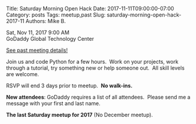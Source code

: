 Title: Saturday Morning Open Hack
Date: 2017-11-11T09:00:00-07:00
Category: posts
Tags: meetup,past
Slug: saturday-morning-open-hack-2017-11
Authors: Mike B.

<div class="meetup-time">
<i class="far fa-clock"></i> Sat, Nov 11, 2017 9:00 AM
</div>

<div class="meetup-venue">
<i class="fas fa-map-marked-alt"></i> GoDaddy Global Technology Center
</div>



<i class="fab fa-meetup"></i> <a href="https://www.meetup.com/Phoenix-Python-Meetup-Group/events/244436404/">See past meeting details!</a>





<p>Join us and code Python for a few hours.  Work on your projects, work through a tutorial, try something new or help someone out.  All skill levels are welcome.</p> <p>RSVP will end 3 days prior to meetup.  <b>No walk-ins.</b></p> <p><b>New attendees</b>: GoDaddy requires a list of all attendees.  Please send me a message with your first and last name.</p> <p><b>The last Saturday meetup for 2017</b> (No December meetup).</p> 